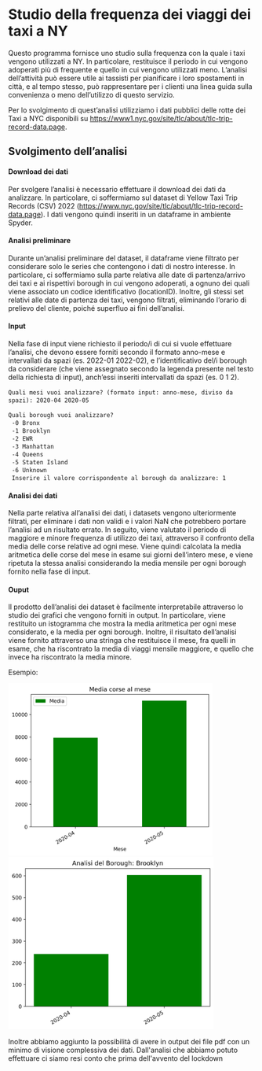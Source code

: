 # Studio della frequenza dei viaggi dei taxi a NY

Questo programma fornisce uno studio sulla frequenza con la quale i taxi vengono utilizzati a NY. In particolare, restituisce il periodo in cui vengono adoperati più di frequente e quello in cui vengono utilizzati meno. 
L’analisi dell’attività può essere utile ai tassisti per pianificare i loro spostamenti in città, e al tempo stesso, può rappresentare per i clienti una linea guida sulla convenienza o meno dell’utilizzo di questo servizio. 

Per lo svolgimento di quest’analisi utilizziamo i dati pubblici delle rotte dei Taxi a NYC disponibili su https://www1.nyc.gov/site/tlc/about/tlc-trip-record-data.page. 


## Svolgimento dell’analisi

#### Download dei dati

Per svolgere l’analisi è necessario effettuare il download dei dati da analizzare. In particolare, ci soffermiamo sul dataset di Yellow Taxi Trip Records (CSV) 2022 (https://www.nyc.gov/site/tlc/about/tlc-trip-record-data.page).
I dati vengono quindi inseriti in un dataframe in ambiente Spyder. 

#### Analisi preliminare

Durante un’analisi preliminare del dataset, il dataframe viene filtrato per considerare solo le series che contengono i dati di nostro interesse. In particolare, ci soffermiamo sulla parte relativa alle date di partenza/arrivo dei taxi e ai rispettivi borough in cui vengono adoperati, a ognuno dei quali viene associato un codice identificativo (locationID). Inoltre, gli stessi set relativi alle date di partenza dei taxi, vengono filtrati, eliminando l’orario di prelievo del cliente, poiché superfluo ai fini dell’analisi. 


#### Input

Nella fase di input viene richiesto il periodo/i di cui si vuole effettuare l’analisi, che devono essere forniti secondo il formato anno-mese e intervallati da spazi (es. 2022-01 2022-02), e l’identificativo del/i borough da considerare (che viene assegnato secondo la legenda presente nel testo della richiesta di input), anch’essi inseriti intervallati da spazi (es. 0 1 2).

```
Quali mesi vuoi analizzare? (formato input: anno-mese, diviso da spazi): 2020-04 2020-05
```
```
Quali borough vuoi analizzare?
 -0 Bronx
 -1 Brooklyn
 -2 EWR
 -3 Manhattan
 -4 Queens
 -5 Staten Island
 -6 Unknown
 Inserire il valore corrispondente al borough da analizzare: 1 
 ```
 
#### Analisi dei dati

Nella parte relativa all’analisi dei dati, i datasets vengono ulteriormente filtrati, per eliminare i dati non validi e i valori NaN che potrebbero portare l’analisi ad un risultato errato.
In seguito, viene valutato il periodo di maggiore e minore frequenza di utilizzo dei taxi, attraverso il confronto della media delle corse relative ad ogni mese. 
Viene quindi calcolata la media aritmetica delle corse del mese in esame sui giorni dell’intero mese, e viene ripetuta la stessa analisi considerando la media mensile per ogni borough fornito nella fase di input. 

#### Ouput

Il prodotto dell’analisi dei dataset è facilmente interpretabile attraverso lo studio dei grafici che vengono forniti in output. In particolare, viene restituito un istogramma che mostra la media aritmetica per ogni mese considerato, e la media per ogni borough.
Inoltre, il risultato dell’analisi viene fornito attraverso una stringa che restituisce il mese, fra quelli in esame, che ha riscontrato la media di viaggi mensile maggiore, e quello che invece ha riscontrato la media minore.

Esempio:

<img alt="il seguente output mostra l&#39;intera città di NY" height="350" src="./data/img/ConfrontoMesiNy.png" title="Output Su Ny"/>
<img alt="il seguente output mostra solo il borough di Broklyn" height="350" src="./data/img/Brooklyn.png" title="Output Borough Brooklyn"/>

Inoltre abbiamo aggiunto la possibilità di avere in output dei file pdf con un minimo di visione complessiva dei dati.
Dall'analisi che abbiamo potuto effettuare ci siamo resi conto che prima dell'avvento del lockdown

